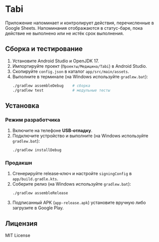 # Tabi

Приложение напоминает и контролирует действия, перечисленные в Google Sheets.
Напоминания отображаются в статус-баре, пока действие не выполнено или не истёк
срок выполнения.

## Сборка и тестирование
1. Установите Android Studio и OpenJDK 17.
2. Импортируйте проект (`Проекты/Медицина/Tabi`) в Android Studio.
3. Скопируйте `config.json` в каталог `app/src/main/assets`.
4. Выполните в терминале (на Windows используйте `gradlew.bat`):
   ```bash
   ./gradlew assembleDebug    # сборка
   ./gradlew test             # модульные тесты
   ```

## Установка
### Режим разработчика
1. Включите на телефоне **USB‑отладку**.
2. Подключите устройство и выполните (на Windows используйте `gradlew.bat`):
   ```bash
   ./gradlew installDebug
   ```

### Продакшн
1. Сгенерируйте release‑ключ и настройте `signingConfig` в `app/build.gradle.kts`.
2. Соберите релиз (на Windows используйте `gradlew.bat`):
   ```bash
   ./gradlew assembleRelease
   ```
3. Подписанный APK (`app-release.apk`) установите вручную либо загрузите в Google Play.

## Лицензия
MIT License
